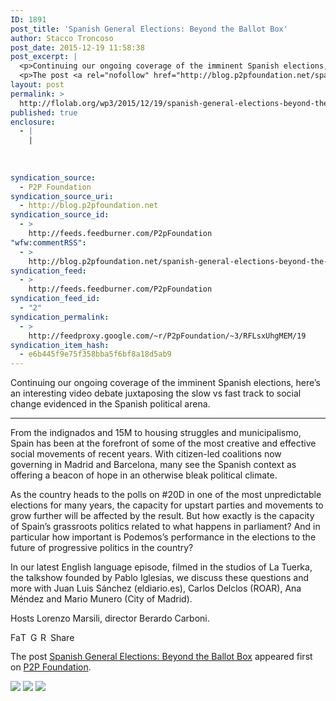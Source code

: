 ```yaml
---
ID: 1891
post_title: 'Spanish General Elections: Beyond the Ballot Box'
author: Stacco Troncoso
post_date: 2015-12-19 11:58:38
post_excerpt: |
  <p>Continuing our ongoing coverage of the imminent Spanish elections, here&rsquo;s an interesting video debate juxtaposing the slow vs fast track to social change evidenced in the Spanish political arena. From the indignados and 15M to housing struggles and municipalismo, Spain has been at the forefront of some of the most creative and effective social movements [&hellip;]</p>
  <p>The post <a rel="nofollow" href="http://blog.p2pfoundation.net/spanish-general-elections-beyond-the-ballot-box/2015/12/19">Spanish General Elections: Beyond the Ballot Box</a> appeared first on <a rel="nofollow" href="http://blog.p2pfoundation.net/">P2P Foundation</a>.</p>
layout: post
permalink: >
  http://flolab.org/wp3/2015/12/19/spanish-general-elections-beyond-the-ballot-box/
published: true
enclosure:
  - |
    |
        
        
        
syndication_source:
  - P2P Foundation
syndication_source_uri:
  - http://blog.p2pfoundation.net
syndication_source_id:
  - >
    http://feeds.feedburner.com/P2pFoundation
"wfw:commentRSS":
  - >
    http://blog.p2pfoundation.net/spanish-general-elections-beyond-the-ballot-box/2015/12/19/feed
syndication_feed:
  - >
    http://feeds.feedburner.com/P2pFoundation
syndication_feed_id:
  - "2"
syndication_permalink:
  - >
    http://feedproxy.google.com/~r/P2pFoundation/~3/RFLsxUhgMEM/19
syndication_item_hash:
  - e6b445f9e75f358bba5f6bf8a18d5ab9
---
```

Continuing our ongoing coverage of the imminent Spanish elections, here’s an interesting video debate juxtaposing the slow vs fast track to social change evidenced in the Spanish political arena.

* * *

From the indignados and 15M to housing struggles and municipalismo, Spain has been at the forefront of some of the most creative and effective social movements of recent years. With citizen-led coalitions now governing in Madrid and Barcelona, many see the Spanish context as offering a beacon of hope in an otherwise bleak political climate.

As the country heads to the polls on #20D in one of the most unpredictable elections for many years, the capacity for upstart parties and movements to grow further will be affected by the result. But how exactly is the capacity of Spain’s grassroots politics related to what happens in parliament? And in particular how important is Podemos’s performance in the elections to the future of progressive politics in the country?

In our latest English language episode, filmed in the studios of La Tuerka, the talkshow founded by Pablo Iglesias, we discuss these questions and more with Juan Luis Sánchez (eldiario.es), Carlos Delclos (ROAR), Ana Méndez and Mario Munero (City of Madrid).

Hosts Lorenzo Marsili, director Berardo Carboni.

<a class="a2a_button_facebook" href="http://www.addtoany.com/add_to/facebook?linkurl=http%3A%2F%2Fblog.p2pfoundation.net%2Fspanish-general-elections-beyond-the-ballot-box%2F2015%2F12%2F19&linkname=Spanish%20General%20Elections%3A%20Beyond%20the%20Ballot%20Box" title="Facebook" rel="nofollow"><img src="http://blog.p2pfoundation.net/wp-content/plugins/add-to-any/icons/facebook.png" width="16" height="16" alt="Facebook" /></a><a class="a2a_button_twitter" href="http://www.addtoany.com/add_to/twitter?linkurl=http%3A%2F%2Fblog.p2pfoundation.net%2Fspanish-general-elections-beyond-the-ballot-box%2F2015%2F12%2F19&linkname=Spanish%20General%20Elections%3A%20Beyond%20the%20Ballot%20Box" title="Twitter" rel="nofollow"><img src="http://blog.p2pfoundation.net/wp-content/plugins/add-to-any/icons/twitter.png" width="16" height="16" alt="Twitter" /></a><a class="a2a_button_google_plus" href="http://www.addtoany.com/add_to/google_plus?linkurl=http%3A%2F%2Fblog.p2pfoundation.net%2Fspanish-general-elections-beyond-the-ballot-box%2F2015%2F12%2F19&linkname=Spanish%20General%20Elections%3A%20Beyond%20the%20Ballot%20Box" title="Google+" rel="nofollow"><img src="http://blog.p2pfoundation.net/wp-content/plugins/add-to-any/icons/google_plus.png" width="16" height="16" alt="Google+" /></a><a class="a2a_button_reddit" href="http://www.addtoany.com/add_to/reddit?linkurl=http%3A%2F%2Fblog.p2pfoundation.net%2Fspanish-general-elections-beyond-the-ballot-box%2F2015%2F12%2F19&linkname=Spanish%20General%20Elections%3A%20Beyond%20the%20Ballot%20Box" title="Reddit" rel="nofollow"><img src="http://blog.p2pfoundation.net/wp-content/plugins/add-to-any/icons/reddit.png" width="16" height="16" alt="Reddit" /></a><a class="a2a_dd a2a_target addtoany_share_save" href="https://www.addtoany.com/share#url=http%3A%2F%2Fblog.p2pfoundation.net%2Fspanish-general-elections-beyond-the-ballot-box%2F2015%2F12%2F19&title=Spanish%20General%20Elections%3A%20Beyond%20the%20Ballot%20Box" id="wpa2a_2"><img src="http://blog.p2pfoundation.net/wp-content/plugins/add-to-any/share_save_120_16.png" width="120" height="16" alt="Share" /></a>

The post <a rel="nofollow" href="http://blog.p2pfoundation.net/spanish-general-elections-beyond-the-ballot-box/2015/12/19">Spanish General Elections: Beyond the Ballot Box</a> appeared first on <a rel="nofollow" href="http://blog.p2pfoundation.net/">P2P Foundation</a>.

<div class="feedflare">
  <a href="http://feeds.feedburner.com/~ff/P2pFoundation?a=RFLsxUhgMEM:mJb06_3f-9U:7Q72WNTAKBA"><img src="http://feeds.feedburner.com/~ff/P2pFoundation?d=7Q72WNTAKBA" border="0" /></img></a> <a href="http://feeds.feedburner.com/~ff/P2pFoundation?a=RFLsxUhgMEM:mJb06_3f-9U:D7DqB2pKExk"><img src="http://feeds.feedburner.com/~ff/P2pFoundation?i=RFLsxUhgMEM:mJb06_3f-9U:D7DqB2pKExk" border="0" /></img></a> <a href="http://feeds.feedburner.com/~ff/P2pFoundation?a=RFLsxUhgMEM:mJb06_3f-9U:2mJPEYqXBVI"><img src="http://feeds.feedburner.com/~ff/P2pFoundation?d=2mJPEYqXBVI" border="0" /></img></a>
</div>

<img src="http://feeds.feedburner.com/~r/P2pFoundation/~4/RFLsxUhgMEM" height="1" width="1" alt="" />